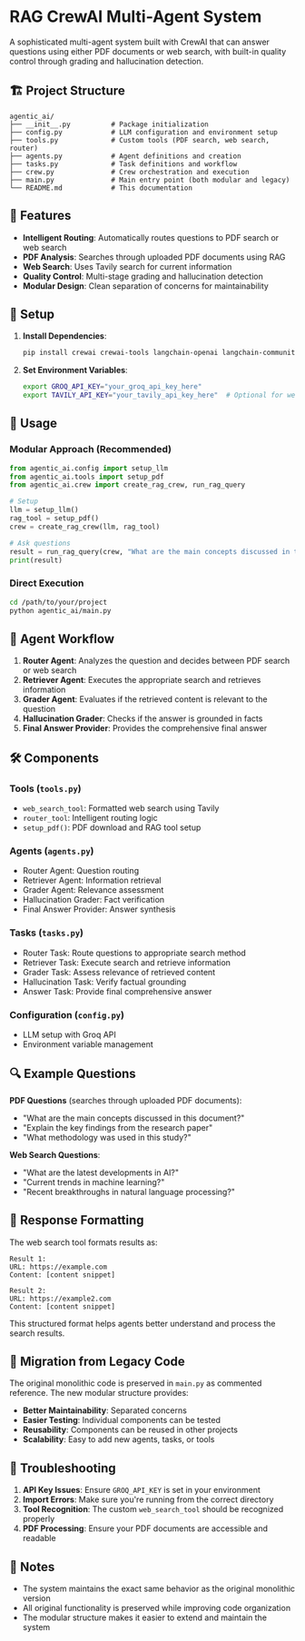 # RAG CrewAI Multi-Agent System

A sophisticated multi-agent system built with CrewAI that can answer questions using either PDF documents or web search, with built-in quality control through grading and hallucination detection.

## 🏗️ Project Structure

```
agentic_ai/
├── __init__.py          # Package initialization
├── config.py            # LLM configuration and environment setup
├── tools.py             # Custom tools (PDF search, web search, router)
├── agents.py            # Agent definitions and creation
├── tasks.py             # Task definitions and workflow
├── crew.py              # Crew orchestration and execution
├── main.py              # Main entry point (both modular and legacy)
└── README.md            # This documentation
```

## 🚀 Features

- **Intelligent Routing**: Automatically routes questions to PDF search or web search
- **PDF Analysis**: Searches through uploaded PDF documents using RAG
- **Web Search**: Uses Tavily search for current information
- **Quality Control**: Multi-stage grading and hallucination detection
- **Modular Design**: Clean separation of concerns for maintainability

## 🔧 Setup

1. **Install Dependencies**:
   ```bash
   pip install crewai crewai-tools langchain-openai langchain-community requests tavily-python
   ```

2. **Set Environment Variables**:
   ```bash
   export GROQ_API_KEY="your_groq_api_key_here"
   export TAVILY_API_KEY="your_tavily_api_key_here"  # Optional for web search
   ```

## 📖 Usage

### Modular Approach (Recommended)

```python
from agentic_ai.config import setup_llm
from agentic_ai.tools import setup_pdf
from agentic_ai.crew import create_rag_crew, run_rag_query

# Setup
llm = setup_llm()
rag_tool = setup_pdf()
crew = create_rag_crew(llm, rag_tool)

# Ask questions
result = run_rag_query(crew, "What are the main concepts discussed in this document?")
print(result)
```

### Direct Execution

```bash
cd /path/to/your/project
python agentic_ai/main.py
```

## 🤖 Agent Workflow

1. **Router Agent**: Analyzes the question and decides between PDF search or web search
2. **Retriever Agent**: Executes the appropriate search and retrieves information
3. **Grader Agent**: Evaluates if the retrieved content is relevant to the question
4. **Hallucination Grader**: Checks if the answer is grounded in facts
5. **Final Answer Provider**: Provides the comprehensive final answer

## 🛠️ Components

### Tools (`tools.py`)
- `web_search_tool`: Formatted web search using Tavily
- `router_tool`: Intelligent routing logic
- `setup_pdf()`: PDF download and RAG tool setup

### Agents (`agents.py`)
- Router Agent: Question routing
- Retriever Agent: Information retrieval
- Grader Agent: Relevance assessment
- Hallucination Grader: Fact verification
- Final Answer Provider: Answer synthesis

### Tasks (`tasks.py`)
- Router Task: Route questions to appropriate search method
- Retriever Task: Execute search and retrieve information
- Grader Task: Assess relevance of retrieved content
- Hallucination Task: Verify factual grounding
- Answer Task: Provide final comprehensive answer

### Configuration (`config.py`)
- LLM setup with Groq API
- Environment variable management

## 🔍 Example Questions

**PDF Questions** (searches through uploaded PDF documents):
- "What are the main concepts discussed in this document?"
- "Explain the key findings from the research paper"
- "What methodology was used in this study?"

**Web Search Questions**:
- "What are the latest developments in AI?"
- "Current trends in machine learning?"
- "Recent breakthroughs in natural language processing?"

## 🎯 Response Formatting

The web search tool formats results as:
```
Result 1:
URL: https://example.com
Content: [content snippet]

Result 2:
URL: https://example2.com
Content: [content snippet]
```

This structured format helps agents better understand and process the search results.

## 🔄 Migration from Legacy Code

The original monolithic code is preserved in `main.py` as commented reference. The new modular structure provides:

- **Better Maintainability**: Separated concerns
- **Easier Testing**: Individual components can be tested
- **Reusability**: Components can be reused in other projects
- **Scalability**: Easy to add new agents, tasks, or tools

## 🐛 Troubleshooting

1. **API Key Issues**: Ensure `GROQ_API_KEY` is set in your environment
2. **Import Errors**: Make sure you're running from the correct directory
3. **Tool Recognition**: The custom `web_search_tool` should be recognized properly
4. **PDF Processing**: Ensure your PDF documents are accessible and readable

## 📝 Notes

- The system maintains the exact same behavior as the original monolithic version
- All original functionality is preserved while improving code organization
- The modular structure makes it easier to extend and maintain the system
